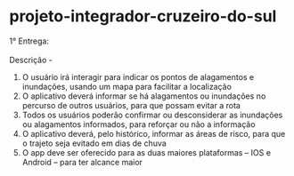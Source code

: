 # projeto-integrador-cruzeiro-do-sul

1° Entrega:<br><br>
Descrição - <br>
1. O usuário irá interagir para indicar os pontos de alagamentos e inundações, usando um mapa para facilitar a localização<br>
2. O aplicativo deverá informar se há alagamentos ou inundações no percurso de outros usuários, para que possam evitar a rota<br>
3. Todos os usuários poderão confirmar ou desconsiderar as inundações ou alagamentos informados, para reforçar ou não a informação<br>
4. O aplicativo deverá, pelo histórico, informar as áreas de risco, para que o trajeto seja evitado em dias de chuva<br>
5. O app deve ser oferecido para as duas maiores plataformas – IOS e Android – para ter alcance maior<br>

